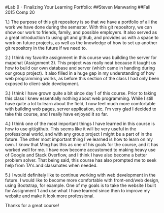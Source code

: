 #Lab 9 - Finalizing Your Learning Portfolio:
##Steven Manwaring
##Fall 2015 Comp 20 

1.) The purpose of this git repository is so that we have a portfolio of all the work we have done during the semester.  With this git repository, we can show our work to friends, family, and possible employers.  It also served as a great introduction to using git and github, and provides us with a space to work on future projects, as well as the knowledge of how to set up another git repository in the future if we need to. 

2.) I think my favorite assignment in this course was building the server for mapchat (Assignment 3).  This project was really neat because it taught us how to build our own database and server (which came in handing during our group project).  It also filled in a huge gap in my understanding of how web programming works, as before this section of the class I had only been exposed to client-side development.

3.) I think I have grown quite a bit since day 1 of this course.  Prior to taking this class I knew essentially nothing about web programming. While I still have quite a lot to learn about the field, I now feel much more comfortable with building web pages, server application, etc. I'm very glad I decided to take this course, and I really have enjoyed it so far.  

4.) I think one of the most important things I have learned in this course is how to use git/github.  This seems like it will be very useful in the professional world, and with any group project I might be a part of in the future.  The other most important thing I've learned is how to learn on my own. I know that Ming has this as one of his goals for the course, and it has worked well for me. I have now become accustomed to making heavy use of Google and Stack Overflow, and I think I have also become a better problem solver.  That being said, this course has also prompted me to seek help from TA's and classmates when needed. 

5.) I would definitely like to continue working with web development in the future.  I would like to become more comfortable with front-end/web design, using Bootstrap, for example.  One of my goals is to take the website I built for Assignment 1 and use what I have learned since then to improve my website and make it look more professional. 

Thanks for a great course! 

